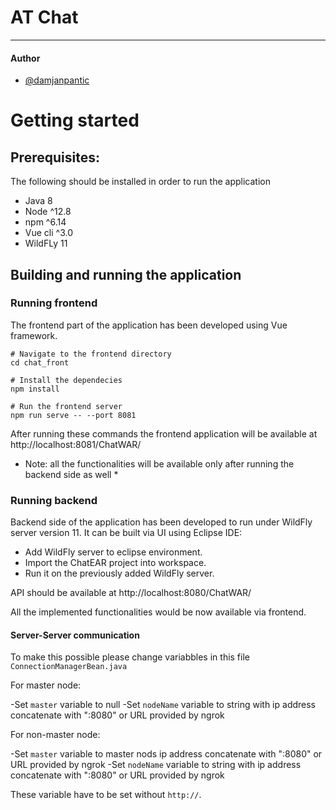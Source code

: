 # AT Chat

---
#### Author
- [@damjanpantic](https://github.com/DamjanPantic)

# Getting started

## Prerequisites:

The following should be installed in order to run the application

- Java 8
- Node ^12.8
- npm ^6.14
- Vue cli ^3.0
- WildFLy 11

## Building and running the application

### Running frontend
The frontend part of the application has been developed using Vue framework. 
```
# Navigate to the frontend directory
cd chat_front

# Install the dependecies 
npm install

# Run the frontend server 
npm run serve -- --port 8081
```

After running these commands the frontend application will be available at http://localhost:8081/ChatWAR/
* Note: all the functionalities will be available only after running the backend side as well *

### Running backend
Backend side of the application has been developed to run under WildFly server version 11.
It can be built via UI using Eclipse IDE: 
- Add WildFly server to eclipse environment.
- Import the ChatEAR project into workspace.
- Run it on the previously added WildFly server.

API should be available at http://localhost:8080/ChatWAR/

All the implemented functionalities would be now available via frontend.

#### Server-Server communication

To make this  possible  please change variabbles in this file `ConnectionManagerBean.java`

For master node:

-Set `master` variable to null
-Set `nodeName` variable to string with ip address concatenate with ":8080" or URL provided by ngrok

For non-master node:

-Set `master` variable to master nods ip address concatenate with ":8080" or URL provided by ngrok
-Set `nodeName` variable to string with ip address concatenate with ":8080" or URL provided by ngrok

These variable have to be set without `http://`.
